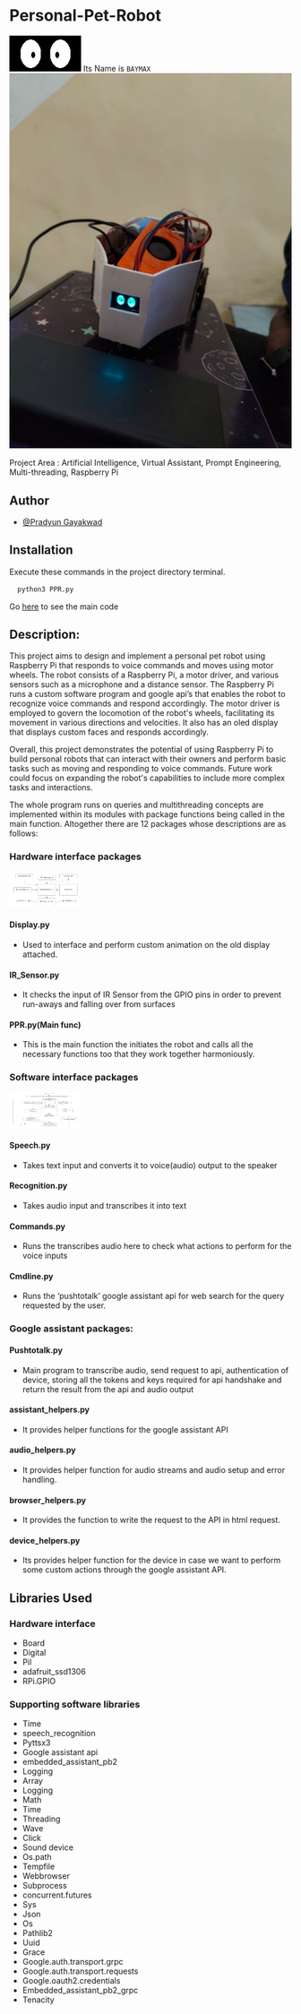 # Personal-Pet-Robot 
<img src="https://github.com/Pglol03/Personal-Pet-Robot/blob/master/Images/07-eyes_front.png" alt="RobotEyes.jpg" width="128" height="64" /> Its Name is ```BAYMAX``` <img src="https://github.com/Pglol03/Personal-Pet-Robot/blob/master/SyEDIFinalImplementation.png" alt="FinalImplementation.jpg" />

Project Area : Artificial Intelligence, Virtual Assistant, Prompt Engineering, Multi-threading, Raspberry Pi


## Author

- [@Pradyun Gayakwad](https://www.github.com/Pglol03)

## Installation

Execute these commands in the project directory terminal.

```bash
  python3 PPR.py 
```
Go [here](./PPR.py) to see the main code

## Description:
This project aims to design and implement a personal pet robot using Raspberry Pi that responds to voice commands and moves using motor wheels. The robot consists of a Raspberry Pi, a motor driver, and various sensors such as a microphone and a distance sensor. The Raspberry Pi runs a custom software program and google api’s that enables the robot to recognize voice commands and respond accordingly. The motor driver is employed to govern the locomotion of the robot's wheels, facilitating its movement in various directions and velocities. It also has an oled display that displays custom faces and responds accordingly.

Overall, this project demonstrates the potential of using Raspberry Pi to build personal robots that can interact with their owners and perform basic tasks such as moving and responding to voice commands. Future work could focus on expanding the robot's capabilities to include more complex tasks and interactions.

The whole program runs on queries and multithreading concepts are implemented within its modules with package functions being called in the main function. Altogether there are 12 packages whose descriptions are as follows:

### Hardware interface packages
<img src="https://github.com/Pglol03/Personal-Pet-Robot/blob/master/SyEDIArch.png" alt="ProjectArchitechture.jpg" width="128" height="64" />

#### Display.py
- Used to interface and perform custom animation on the old display attached.

#### IR_Sensor.py
- It checks the input of IR Sensor from the GPIO pins in order to prevent run-aways and falling over from surfaces

#### PPR.py(Main func)
- This is the main function the initiates the robot and calls all the necessary functions too that they work together harmoniously.

### Software interface packages
<img src="https://github.com/Pglol03/Personal-Pet-Robot/blob/master/SyEDIFlow.png" alt="ProjectFlow.jpg" width="128" height="64" />

#### Speech.py
- Takes text input and converts it to voice(audio) output to the speaker

#### Recognition.py
- Takes audio input and transcribes it into text

#### Commands.py
- Runs the transcribes audio here to check what actions to perform for the voice inputs

#### Cmdline.py
- Runs the ‘pushtotalk’ google assistant api for web search for the query requested by the user.

### Google assistant packages:

#### Pushtotalk.py
- Main program to transcribe audio, send request to api, authentication of device, storing all the tokens and keys required for api handshake and return the result from the api and audio output

#### assistant_helpers.py
- It provides helper functions for the google assistant API

#### audio_helpers.py
- It provides helper function for audio streams and audio setup and error handling.

#### browser_helpers.py
- It provides the function to write the request to the API in html request.

#### device_helpers.py
- Its provides helper function for the device in case we want to perform some custom actions through the google assistant API.

## Libraries Used

### Hardware interface 
- Board
- Digital
- Pil
- adafruit_ssd1306
- RPi.GPIO

### Supporting software libraries
- Time
- speech_recognition
- Pyttsx3
- Google assistant api
- embedded_assistant_pb2
- Logging
- Array
- Logging
- Math
- Time
- Threading
- Wave
- Click
- Sound device
- Os.path
- Tempfile
- Webbrowser
- Subprocess
- concurrent.futures
- Sys
- Json
- Os
- Pathlib2
- Uuid
- Grace
- Google.auth.transport.grpc
- Google.auth.transport.requests
- Google.oauth2.credentials
- Embedded_assistant_pb2_grpc
- Tenacity


